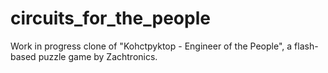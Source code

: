 # circuits_for_the_people
Work in progress clone of "Kohctpyktop - Engineer of the People", a flash-based puzzle game by Zachtronics.
